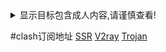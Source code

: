 <details>
  <summary>显示目标包含成人内容,请谨慎查看!</summary>
   
   ![:name](https://count.getloli.com/get/@rokate?theme=gelbooru-h)
  
   ### 常用代理工具

| 工具 | 适用平台 | 懒人规则 | 配置参考手册 | 售价 |
| :-: | :-- | :-: | :-- | :-: |
| [Surge](https://nssurge.com) | iOS /  iPadOS / macOS | `Surge 3.conf` |  [官方](https://manual.nssurge.com/) | $49.99 - $99.99 | 
| [Quantumult X](https://apps.apple.com/us/app/quantumult-x/id1443988620) | iOS /  iPadOS | `QuantumultX.conf` | [官方（配置文件）](https://github.com/crossutility/Quantumult-X) | $7.99 |
| [Shadowrocket](https://apps.apple.com/us/app/shadowrocket/id932747118) | iOS /  iPadOS | `Shadowrocket.conf` | 未提供 | $2.99 |
| [clash](https://github.com/Dreamacro/clash) | Multiple |  `clash.yaml` | [官方](https://lancellc.gitbook.io/clash/) | 免费，🎖 开源 |
| [clashy](https://github.com/SpongeNobody/Clashy/tree/master) | Multiple |  `clash.yaml` | [官方](https://github.com/SpongeNobody/Clashy) | 免费，🎖 开源 |
| [clash Premium](https://github.com/Dreamacro/clash/releases/tag/premium) |  Multiple | `clash_Premium.yaml` | [官方 (Premium 功能)](https://github.com/Dreamacro/clash/wiki/Premium-Core-Features) | 免费，⭕️ 闭源 |
| [Clash for Windows](https://github.com/Fndroid/clash_for_windows_pkg) | Windows | 参考 clash Premium | [官方](https://github.com/Fndroid/clash_for_windows_pkg/wiki) |  免费，⭕️ 闭源 |
| [Clash X](https://github.com/yichengchen/clashX/) | macOS | 参考 clash | 参考 clash | 免费，🎖 开源  |
| [Clash X Pro](https://install.appcenter.ms/users/clashx/apps/clashx-pro/distribution_groups/public) | macOS (Intel) |参考 clash Premium |  参考 clash Premium | 免费，⭕️ 闭源|
| [Clash X Pro - Apple Silicon](https://install.appcenter.ms/users/clashx/apps/cxp-applesilicon/distribution_groups/public) | macOS (Apple M1) | 参考 clash Premium | 参考 clash Premium | 免费，⭕️ 闭源 |
| [Clash for Android](https://github.com/Kr328/ClashForAndroid) | Android | 参考 clash Premium | 参考 clash Premium | 免费，⭕️ 闭源 |
| [OpenClash](https://github.com/vernesong/OpenClash) | OpenWRT |参考 clash Premium |  参考 clash Premium | 免费，⭕️ 闭源 |
  
</details>


#clash订阅地址
[SSR](https://cdn.jsdelivr.net/gh/Rokate/Proxy-Sub@main/clash/clash_ssr.yml)
[V2ray](https://cdn.jsdelivr.net/gh/Rokate/Proxy-Sub@main/clash/clash_v2ray.yml)
[Trojan](https://cdn.jsdelivr.net/gh/Rokate/Proxy-Sub@main/clash/clash_trojan.yml)
  
